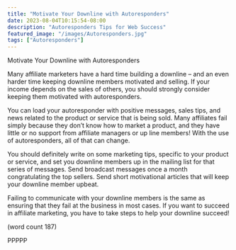 ```yaml
---
title: "Motivate Your Downline with Autoresponders"
date: 2023-08-04T10:15:54-08:00
description: "Autoresponders Tips for Web Success"
featured_image: "/images/Autoresponders.jpg"
tags: ["Autoresponders"]
---
```


Motivate Your Downline with Autoresponders

Many affiliate marketers have a hard time building a 
downline – and an even harder time keeping downline 
members motivated and selling. If your income
depends on the sales of others, you should strongly 
consider keeping them motivated with 
autoresponders.

You can load your autoresponder with positive 
messages, sales tips, and news related to the 
product or service that is being sold. Many affiliates 
fail simply because they don’t know how to market a 
product, and they have little or no support from affiliate 
managers or up line members! With the use of 
autoresponders, all of that can change.

You should definitely write on some marketing tips, 
specific to your product or service, and set you 
downline members up in the mailing list for that 
series of messages. Send broadcast messages 
once a month congratulating the top sellers. Send 
short motivational articles that will keep your 
downline member upbeat. 

Failing to communicate with your downline members 
is the same as ensuring that they fail at the 
business in most cases. If you want to succeed in 
affiliate marketing, you have to take steps to help 
your downline succeed!

(word count 187)

PPPPP

